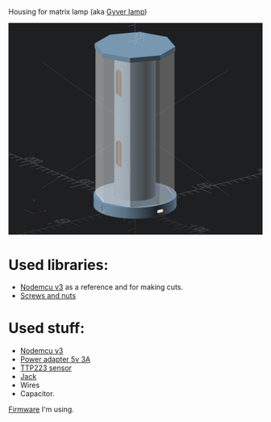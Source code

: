 Housing for matrix lamp (aka [Gyver lamp](https://alexgyver.ru/gyverlamp))

![SCREENSHOT](https://github.com/top4ek/3d_printing/blob/master/gyver_lamp/screenshot.png)

# Used libraries:
* [Nodemcu v3](https://www.thingiverse.com/thing:1933779) as a reference and for making cuts.
* [Screws and nuts](https://www.thingiverse.com/thing:3131126)

# Used stuff:
* [Nodemcu v3](https://aliexpress.ru/item/32965623530.html)
* [Power adapter 5v 3A](https://aliexpress.ru/item/32961533195.html)
* [TTP223 sensor](https://aliexpress.ru/item/32788526867.html)
* [Jack](https://aliexpress.ru/item/32862730556.html)
* Wires
* Capacitor.

[Firmware](https://github.com/CODeRUS/GyverLampCpp) I'm using.
